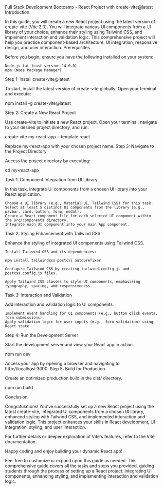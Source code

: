 Full Stack Development Bootcamp - React Project with create-vite@latest
Introduction

In this guide, you will create a new React project using the latest version of create-vite (Vite 2.0). You will integrate various UI components from a UI library of your choice, enhance their styling using Tailwind CSS, and implement interaction and validation logic. This comprehensive project will help you practice component-based architecture, UI integration, responsive design, and user interaction.
Prerequisites

Before you begin, ensure you have the following installed on your system:

    Node.js (at least version 14.0.0)
    npm (Node Package Manager)

Step 1: Install create-vite@latest

To start, install the latest version of create-vite globally. Open your terminal and execute:

npm install -g create-vite@latest

Step 2: Create a New React Project

Use create-vite to initiate a new React project. Open your terminal, navigate to your desired project directory, and run:

create-vite my-react-app --template react

Replace my-react-app with your chosen project name.
Step 3: Navigate to the Project Directory

Access the project directory by executing:

cd my-react-app

Task 1: Component Integration from UI Library

In this task, integrate UI components from a chosen UI library into your React application.

    Choose a UI library (e.g., Material UI, Tailwind CSS) for this task.
    Select at least 5 distinct UI components from the library (e.g., navbar, card, button, form, modal).
    Create a React component file for each selected UI component within the src/components directory.
    Integrate each UI component into your main App component.

Task 2: Styling Enhancement with Tailwind CSS

Enhance the styling of integrated UI components using Tailwind CSS.

    Install Tailwind CSS and its dependencies:

    npm install tailwindcss postcss autoprefixer

    Configure Tailwind CSS by creating tailwind.config.js and postcss.config.js files.

    Apply Tailwind CSS classes to style UI components, emphasizing typography, spacing, and responsiveness.

Task 3: Interaction and Validation

Add interaction and validation logic to UI components.

    Implement event handling for UI components (e.g., button click events, form submissions).
    Apply validation logic for user inputs (e.g., form validation) using React state.

Step 4: Run the Development Server

Start the development server and view your React app in action.

npm run dev

Access your app by opening a browser and navigating to http://localhost:3000.
Step 5: Build for Production

Create an optimized production build in the dist/ directory.

npm run build

Conclusion

Congratulations! You've successfully set up a new React project using the latest create-vite, integrated UI components from a chosen UI library, enhanced styling with Tailwind CSS, and implemented interaction and validation logic. This project enhances your skills in React development, UI integration, styling, and user interaction.

For further details or deeper exploration of Vite's features, refer to the Vite documentation.

Happy coding and enjoy building your dynamic React app!

Feel free to customize or expand upon this guide as needed. This comprehensive guide covers all the tasks and steps you provided, guiding students through the process of setting up a React project, integrating UI components, enhancing styling, and implementing interaction and validation logic.
